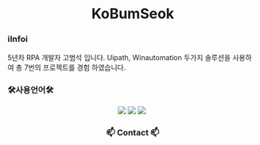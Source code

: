 <h1 align="center"> KoBumSeok</h1>

<h3>ℹ️Infoℹ️</h3>
5년차 RPA 개발자 고범석 입니다. Uipath, Winautomation 두가지 솔루션을 사용하여 총 7번의 프로젝트를 경험 하였습니다.

<h3>🛠사용언어🛠</h3>
<div align="center">
<img src="https://img.shields.io/badge/HTML5-E34F26?style=flat-square&logo=HTML5&logoColor=white"/>
<img src="https://img.shields.io/badge/CSS3-1572B6?style=flat-square&logo=CSS3&logoColor=white"/>
<img src="https://img.shields.io/badge/Uipath-FA4616?style=flat-square&logo=Uipath&logoColor=white"/>&nbsp;
</div>


<h3 align="center">📫 Contact 📫</h3>
